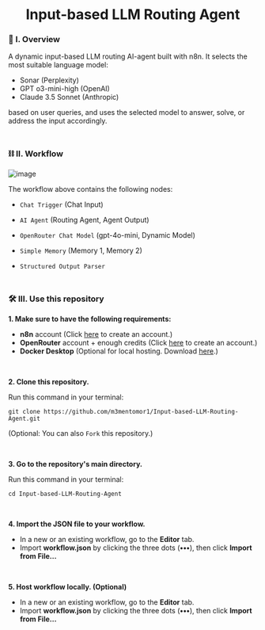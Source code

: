 <div align="center">
  <h1>Input-based LLM Routing Agent</h1>
</div>

### 🧐 I. Overview

A dynamic input-based LLM routing AI-agent built with n8n. It selects the most suitable language model: 
- Sonar (Perplexity)
- GPT o3-mini-high (OpenAI)
- Claude 3.5 Sonnet (Anthropic)

based on user queries, and uses the selected model to answer, solve, or address the input accordingly.
<br><br>
##

### ⛓️ II. Workflow
![image](https://github.com/user-attachments/assets/02b88522-7284-4da4-b807-0d975c712279)

The workflow above contains the following nodes: 

- ``Chat Trigger`` (Chat Input) 

- ``AI Agent`` (Routing Agent, Agent Output)

- ``OpenRouter Chat Model`` (gpt-4o-mini, Dynamic Model)

- ``Simple Memory`` (Memory 1, Memory 2)

- ``Structured Output Parser``
<br><br>
##

### 🛠️ III. Use this repository

**1. Make sure to have the following requirements:**

- **n8n** account (Click [here](https://app.n8n.cloud/register) to create an account.)
- **OpenRouter** account + enough credits (Click [here](https://openrouter.ai/) to create an account.)
- **Docker Desktop** (Optional for local hosting. Download [here](https://www.docker.com/).)
<br>

**2. Clone this repository.**

   Run this command in your terminal: 
   ```
   git clone https://github.com/m3mentomor1/Input-based-LLM-Routing-Agent.git
   ```
(Optional: You can also ```Fork``` this repository.)

<br>

**3. Go to the repository's main directory.**

   Run this command in your terminal: 
   ```
   cd Input-based-LLM-Routing-Agent
   ```
<br>

**4. Import the JSON file to your workflow.**

- In a new or an existing workflow, go to the **Editor** tab.
- Import **workflow.json** by clicking the three dots (**•••**), then click **Import from File...**
<br>

**5. Host workflow locally. (Optional)**

- In a new or an existing workflow, go to the **Editor** tab.
- Import **workflow.json** by clicking the three dots (**•••**), then click **Import from File...**
<br>

